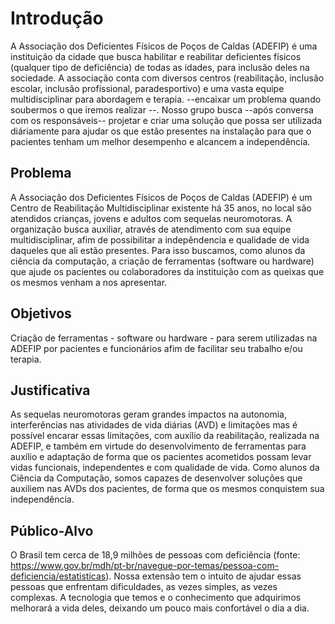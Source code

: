 # Introdução

 A Associação dos Deficientes Físicos de Poços de Caldas (ADEFIP) é uma instituição da cidade que busca habilitar e reabilitar deficientes físicos (qualquer tipo de deficiência) de todas as idades, para inclusão deles na sociedade. A associação conta com diversos centros (reabilitação, inclusão escolar, inclusão profissional, paradesportivo) e uma vasta equipe multidisciplinar para abordagem e terapia. 
 --encaixar um problema quando soubermos o que iremos realizar --. 
  Nosso grupo busca --após conversa com os responsáveis-- projetar e criar uma solução que possa ser utilizada diáriamente para ajudar os que estão presentes na instalação para que o pacientes tenham um melhor desempenho e alcancem a independência. 

## Problema

 A Associação dos Deficientes Físicos de Poços de Caldas (ADEFIP) é um Centro de Reabilitação Multidisciplinar existente há 35 anos, no local são atendidos crianças, jovens e adultos com sequelas neuromotoras. A organização busca auxiliar, através de atendimento com sua equipe multidisciplinar, afim de possibilitar a indepêndencia e qualidade de vida daqueles que ali estão presentes. 
  Para isso buscamos, como alunos da ciência da computação, a criação de ferramentas (software ou hardware) que ajude os pacientes ou colaboradores da instituição com as queixas que os mesmos venham a nos apresentar.

## Objetivos

Criação de ferramentas - software ou hardware - para serem utilizadas na ADEFIP por pacientes e funcionários afim de facilitar seu trabalho e/ou terapia.
 

## Justificativa

 As sequelas neuromotoras geram grandes impactos na autonomia, interferências nas atividades de vida diárias (AVD) e limitações mas é possível encarar essas limitações, com auxílio da reabilitação, realizada na ADEFIP, e também em virtude do desenvolvimento de ferramentas para auxílio e adaptação de forma que os pacientes acometidos possam levar vidas funcionais, independentes e com qualidade de vida. 
 Como alunos da Ciência da Computação, somos capazes de desenvolver soluções que auxiliem nas AVDs dos pacientes, de forma que os mesmos conquistem sua independência.


## Público-Alvo

 O Brasil tem cerca de 18,9 milhões de pessoas com deficiência (fonte: https://www.gov.br/mdh/pt-br/navegue-por-temas/pessoa-com-deficiencia/estatisticas). Nossa extensão tem o intuito de ajudar essas pessoas que enfrentam dificuldades, as vezes simples, as vezes complexas.
 A tecnologia que temos e o conhecimento que adquirimos melhorará a vida deles, deixando um pouco mais confortável o dia a dia.

